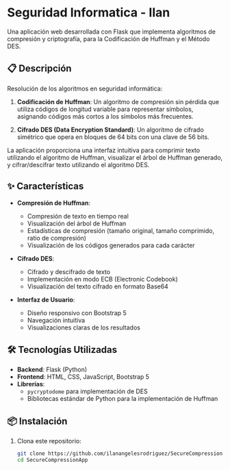 # Seguridad Informatica - Ilan

Una aplicación web desarrollada con Flask que implementa algoritmos de compresión y criptografía, para la Codificación de Huffman y el Método DES.

## 📋 Descripción

Resolución de los algoritmos en seguridad informática:

1. **Codificación de Huffman**: Un algoritmo de compresión sin pérdida que utiliza códigos de longitud variable para representar símbolos, asignando códigos más cortos a los símbolos más frecuentes.

2. **Cifrado DES (Data Encryption Standard)**: Un algoritmo de cifrado simétrico que opera en bloques de 64 bits con una clave de 56 bits.

La aplicación proporciona una interfaz intuitiva para comprimir texto utilizando el algoritmo de Huffman, visualizar el árbol de Huffman generado, y cifrar/descifrar texto utilizando el algoritmo DES.

## ✨ Características

- **Compresión de Huffman**:
  - Compresión de texto en tiempo real
  - Visualización del árbol de Huffman
  - Estadísticas de compresión (tamaño original, tamaño comprimido, ratio de compresión)
  - Visualización de los códigos generados para cada carácter

- **Cifrado DES**:
  - Cifrado y descifrado de texto
  - Implementación en modo ECB (Electronic Codebook)
  - Visualización del texto cifrado en formato Base64

- **Interfaz de Usuario**:
  - Diseño responsivo con Bootstrap 5
  - Navegación intuitiva
  - Visualizaciones claras de los resultados

## 🛠️ Tecnologías Utilizadas

- **Backend**: Flask (Python)
- **Frontend**: HTML, CSS, JavaScript, Bootstrap 5
- **Librerías**:
  - `pycryptodome` para implementación de DES
  - Bibliotecas estándar de Python para la implementación de Huffman

## 📦 Instalación

1. Clona este repositorio:
   ```bash
   git clone https://github.com/ilanangelesrodriguez/SecureCompressionApp.git
   cd SecureCompressionApp
